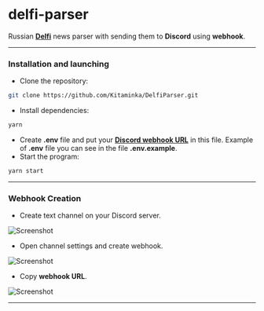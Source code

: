# delfi-parser
Russian [**Delfi**](https://rus.delfi.lv/) news parser with sending them to **Discord** using **webhook**.
___
### Installation and launching
- Clone the repository:
```bash
git clone https://github.com/Kitaminka/DelfiParser.git
```
- Install dependencies:
```bash
yarn
```
- Create **.env** file and put your [**Discord webhook URL**](#webhook-creation) in this file. Example of **.env** file you can see in the file **.env.example**.
- Start the program:
```bash
yarn start
```
___
### Webhook Creation
- Create text channel on your Discord server.

![Screenshot](https://i.imgur.com/iVO3aYm.png)
- Open channel settings and create webhook.

![Screenshot](https://i.imgur.com/c6PGThG.png)
- Copy **webhook URL**.

![Screenshot](https://i.imgur.com/rTdUSZO.png)
___
